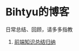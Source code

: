 # Bihtyu的博客
日常总结、回顾，请多多指教

1. [前端知识总结归纳](https://github.com/bihtyu/Blog/blob/master/front-end-summary.md)
